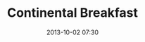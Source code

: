 ---
date: 2013-10-02 07:30
hour: 7:30 - 8:00 am
title: Continental Breakfast
name: 
company:
categories: day1
expand:
---